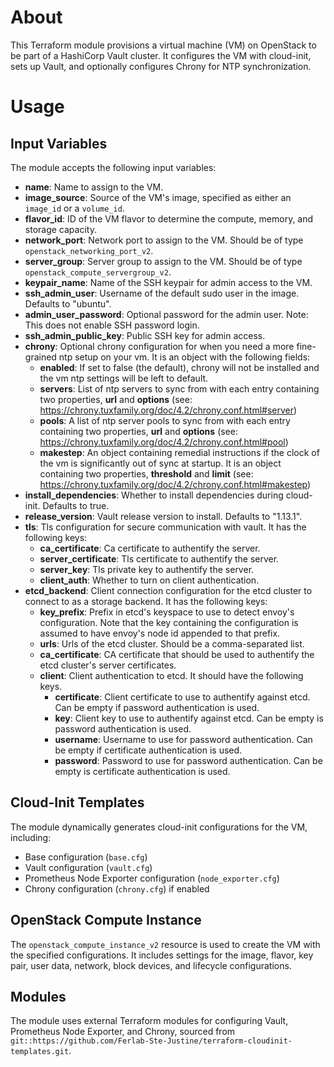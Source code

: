 # About

This Terraform module provisions a virtual machine (VM) on OpenStack to be part of a HashiCorp Vault cluster. It configures the VM with cloud-init, sets up Vault, and optionally configures Chrony for NTP synchronization.

# Usage

## Input Variables

The module accepts the following input variables:

- **name**: Name to assign to the VM.
- **image_source**: Source of the VM's image, specified as either an `image_id` or a `volume_id`.
- **flavor_id**: ID of the VM flavor to determine the compute, memory, and storage capacity.
- **network_port**: Network port to assign to the VM. Should be of type `openstack_networking_port_v2`.
- **server_group**: Server group to assign to the VM. Should be of type `openstack_compute_servergroup_v2`.
- **keypair_name**: Name of the SSH keypair for admin access to the VM.
- **ssh_admin_user**: Username of the default sudo user in the image. Defaults to "ubuntu".
- **admin_user_password**: Optional password for the admin user. Note: This does not enable SSH password login.
- **ssh_admin_public_key**: Public SSH key for admin access.
- **chrony**: Optional chrony configuration for when you need a more fine-grained ntp setup on your vm. It is an object with the following fields:
  - **enabled**: If set to false (the default), chrony will not be installed and the vm ntp settings will be left to default.
  - **servers**: List of ntp servers to sync from with each entry containing two properties, **url** and **options** (see: https://chrony.tuxfamily.org/doc/4.2/chrony.conf.html#server)
  - **pools**: A list of ntp server pools to sync from with each entry containing two properties, **url** and **options** (see: https://chrony.tuxfamily.org/doc/4.2/chrony.conf.html#pool)
  - **makestep**: An object containing remedial instructions if the clock of the vm is significantly out of sync at startup. It is an object containing two properties, **threshold** and **limit** (see: https://chrony.tuxfamily.org/doc/4.2/chrony.conf.html#makestep)
- **install_dependencies**: Whether to install dependencies during cloud-init. Defaults to true.
- **release_version**: Vault release version to install. Defaults to "1.13.1".
- **tls**: Tls configuration for secure communication with vault. It has the following keys:
  - **ca_certificate**: Ca certificate to authentify the server.
  - **server_certificate**: Tls certificate to authentify the server.
  - **server_key**: Tls private key to authentify the server.
  - **client_auth**: Whether to turn on client authentication.
- **etcd_backend**: Client connection configuration for the etcd cluster to connect to as a storage backend. It has the following keys:
  - **key_prefix**: Prefix in etcd's keyspace to use to detect envoy's configuration. Note that the key containing the configuration is assumed to have envoy's node id appended to that prefix.
  - **urls**: Urls of the etcd cluster. Should be a comma-separated list.
  - **ca_certificate**: CA certificate that should be used to authentify the etcd cluster's server certificates.
  - **client**: Client authentication to etcd. It should have the following keys.
    - **certificate**: Client certificate to use to authentify against etcd. Can be empty if password authentication is used.
    - **key**: Client key to use to authentify against etcd. Can be empty is password authentication is used.
    - **username**: Username to use for password authentication. Can be empty if certificate authentication is used.
    - **password**: Password to use for password authentication. Can be empty is certificate authentication is used.

## Cloud-Init Templates

The module dynamically generates cloud-init configurations for the VM, including:

- Base configuration (`base.cfg`)
- Vault configuration (`vault.cfg`)
- Prometheus Node Exporter configuration (`node_exporter.cfg`)
- Chrony configuration (`chrony.cfg`) if enabled

## OpenStack Compute Instance

The `openstack_compute_instance_v2` resource is used to create the VM with the specified configurations. It includes settings for the image, flavor, key pair, user data, network, block devices, and lifecycle configurations.

## Modules

The module uses external Terraform modules for configuring Vault, Prometheus Node Exporter, and Chrony, sourced from `git::https://github.com/Ferlab-Ste-Justine/terraform-cloudinit-templates.git`.